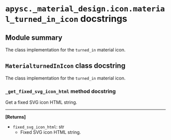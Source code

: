 # `apysc._material_design.icon.material_turned_in_icon` docstrings

## Module summary

The class implementation for the `turned_in` material icon.

## `MaterialturnedInIcon` class docstring

The class implementation for the `turned_in` material icon.

### `_get_fixed_svg_icon_html` method docstring

Get a fixed SVG icon HTML string.<hr>

**[Returns]**

- `fixed_svg_icon_html`: str
  - Fixed SVG icon HTML string.